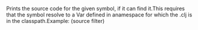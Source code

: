 Prints the source code for the given symbol, if it can find it.This requires that the symbol resolve to a Var defined in anamespace for which the .clj is in the classpath.Example: (source filter)